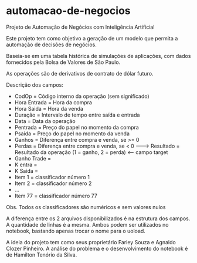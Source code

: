 # automacao-de-negocios
Projeto de Automação de Negócios com Inteligência Artificial

Este projeto tem como objetivo a geração de um modelo que permita a automação de decisões de negócios.

Baseia-se em uma tabela histórica de simulações de aplicações, com dados fornecidos pela Bolsa de Valores de São Paulo.

As operações são de derivativos de contrato de dólar futuro.

Descrição dos campos:

- CodOp = Código interno da operação (sem significado)
- Hora Entrada = Hora da compra
- Hora Saida = Hora da venda
- Duração = Intervalo de tempo entre saída e entrada
- Data = Data da operação
- Pentrada = Preço do papel no momento da compra
- Psaida = Preço do papel no momento da venda
- Ganhos = Diferença entre compra e venda, se >= 0
- Perdas = Diferença entre compra e venda, se < 0
---> Resultado = Resultado da operação (1 = ganho, 2 = perda) <-- campo target
- Ganho Trade =
- K entra =
- K Saida =
- Item 1 = classificador número 1
- Item 2 = classificador número 2
- ...
- Item 77 = classificador número 77

Obs. Todos os classificadores são numéricos e sem valores nulos

A diferença entre os 2 arquivos disponibilizados é na estrutura dos campos. A quantidade de linhas é a mesma. Ambos podem ser utilizados no notebook, bastando apenas trocar o nome para o uoload.

A ideia do projeto tem como seus proprietário Farley Souza e Agnaldo Clozer Pinheiro. A análise do problema e o desenvolvimento do notebook é de Hamilton Tenório da Silva.
